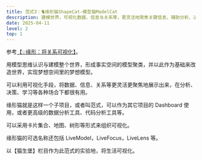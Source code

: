 ```yaml
---
title: 范式3：🐈缘形猫ShapeCat-模型猫ModelCat
description: 建模世界，可视化数据、信息与关系等，更灵活地聚焦关键信息，辅助分析、决策与学习等
date: 2025-04-11
level: 2
top: 1
---
```


参考[【💡缘形：将关系可视化】](/lab/20250322-relation-shape)。

用模型思维认识与建模整个世界，形成事实空间的模型聚类，并以此作为基础来改造世界，实现梦想空间里的梦想模型。

可以利用可视化手段，将数据、信息、关系等更灵活更聚焦地展示出来，在分析、决策、学习等各种场合下都很有用。

缘形猫就是这样一个子项目，或者叫范式，可以作为其它项目的 Dashboard 使用，或者更高级的数据分析工具、代码分析工具等。

可以采用卡片集合、地图、树形等形式来组织可视化。

缘形猫的可选名称还包括 LiveModel，LiveFocus，LiveLens 等。

以【猫生堡】栏目作为此范式的实验地，将生活可视化。
